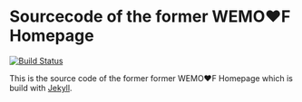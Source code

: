 # Sourcecode of the former WEMO♥F Homepage

[![Build Status](https://travis-ci.org/wemoof/www-jekyll.svg?branch=gh-pages)](https://travis-ci.org/wemoof/www-jekyll) 

This is the source code of the former former WEMO♥F Homepage which is build with [Jekyll](http://jekyllrb.com/).